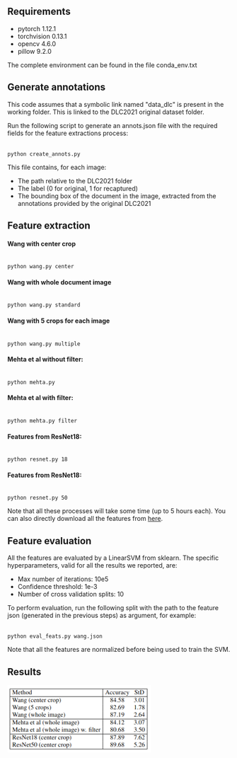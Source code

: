 
## Requirements

- pytorch 1.12.1
- torchvision 0.13.1
- opencv 4.6.0
- pillow 9.2.0

The complete environment can be found in the file conda_env.txt

## Generate annotations

This code assumes that a symbolic link named "data_dlc" is present in the working folder. This is linked to the DLC2021 original dataset folder.

Run the following script to generate an annots.json file with the required fields for the feature extractions process:

<pre><code>
python create_annots.py
</code></pre>

This file contains, for each image:
- The path relative to the DLC2021 folder
- The label (0 for original, 1 for recaptured)
- The bounding box of the document in the image, extracted from the annotations provided by the original DLC2021

## Feature extraction

#### Wang with center crop

<pre><code>
python wang.py center
</code></pre>

#### Wang with whole document image

<pre><code>
python wang.py standard
</code></pre>

#### Wang with 5 crops for each image

<pre><code>
python wang.py multiple
</code></pre>

#### Mehta et al without filter:

<pre><code>
python mehta.py
</code></pre>

#### Mehta et al with filter:

<pre><code>
python mehta.py filter
</code></pre>

#### Features from ResNet18:

<pre><code>
python resnet.py 18
</code></pre>

#### Features from ResNet18:

<pre><code>
python resnet.py 50
</code></pre>

Note that all these processes will take some time (up to 5 hours each). You can also directly download all the features from [here](https://drive.google.com/file/d1zqDfiMaNp6oS3Dn8fFHM_0T3cSs07h2B/view?usp=sharing).

## Feature evaluation

All the features are evaluated by a LinearSVM from sklearn. The specific hyperparameters, valid for all the results we reported, are:

- Max number of iterations: 10e5
- Confidence threshold: 1e-3
- Number of cross validation splits: 10

To perform evaluation, run the following split with the path to the feature json (generated in the previous steps) as argument, for example:

<pre><code>
python eval_feats.py wang.json
</code></pre>

Note that all the features are normalized before being used to train the SVM.

## Results

![Alt text](table.png)







